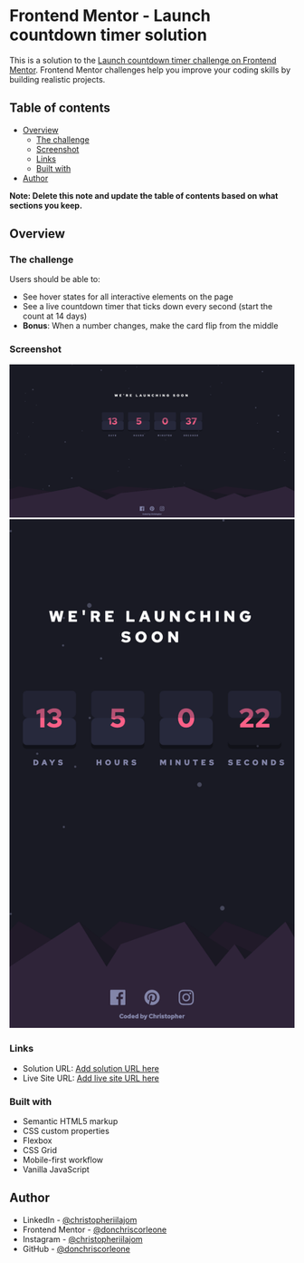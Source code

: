 # Frontend Mentor - Launch countdown timer solution

This is a solution to the [Launch countdown timer challenge on Frontend Mentor](https://www.frontendmentor.io/challenges/launch-countdown-timer-N0XkGfyz-). Frontend Mentor challenges help you improve your coding skills by building realistic projects. 

## Table of contents

- [Overview](#overview)
  - [The challenge](#the-challenge)
  - [Screenshot](#screenshot)
  - [Links](#links)
  - [Built with](#built-with)
- [Author](#author)

**Note: Delete this note and update the table of contents based on what sections you keep.**

## Overview

### The challenge

Users should be able to:

- See hover states for all interactive elements on the page
- See a live countdown timer that ticks down every second (start the count at 14 days)
- **Bonus**: When a number changes, make the card flip from the middle

### Screenshot

![Desktop](./screenshots/Desktop.png)
![Mobile](./screenshots/Mobile.png)

### Links

- Solution URL: [Add solution URL here](https://your-solution-url.com)
- Live Site URL: [Add live site URL here](https://your-live-site-url.com)

### Built with

- Semantic HTML5 markup
- CSS custom properties
- Flexbox
- CSS Grid
- Mobile-first workflow
- Vanilla JavaScript

## Author

- LinkedIn - [@christopheriilajom](https://www.linkedin.com/in/christopher-ii-lajom-031959211/)
- Frontend Mentor - [@donchriscorleone](https://www.frontendmentor.io/profile/donchriscorleone)
- Instagram - [@christopheriilajom](https://www.instagram.com/christopheriilajom)
- GitHub - [@donchriscorleone](https://www.github.com/donchriscorleone)

